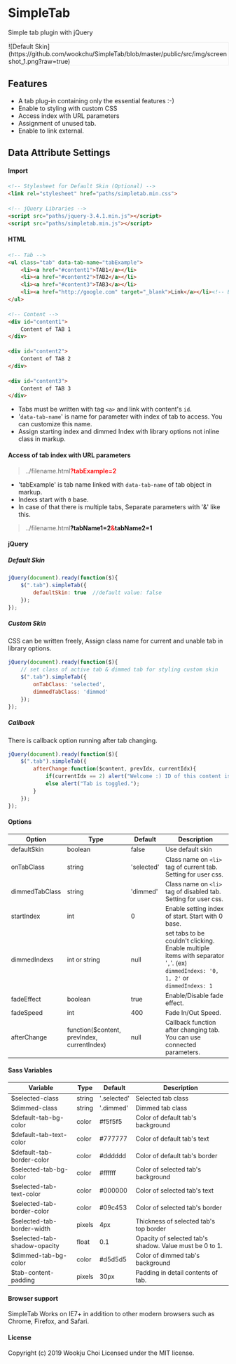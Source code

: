 # SimpleTab
Simple tab plugin with jQuery

<div style="border:1px solid #eee;">![Default Skin](https://github.com/wookchu/SimpleTab/blob/master/public/src/img/screenshot_1.png?raw=true)</div>

## Features
- A tab plug-in containing only the essential features :-)
- Enable to styling with custom CSS
- Access index with URL parameters
- Assignment of unused tab.
- Enable to link external.

## Data Attribute Settings
#### Import
```HTML
<!-- Stylesheet for Default Skin (Optional) -->
<link rel="stylesheet" href="paths/simpletab.min.css">

<!-- jQuery Libraries -->
<script src="paths/jquery-3.4.1.min.js"></script>
<script src="paths/simpletab.min.js"></script>
```
#### HTML
```HTML
<!-- Tab -->
<ul class="tab" data-tab-name="tabExample">
    <li><a href="#content1">TAB1</a></li>
    <li><a href="#content2">TAB2</a></li>
    <li><a href="#content3">TAB3</a></li>
    <li><a href="http://google.com" target="_blank">Link</a></li><!-- External link -->
</ul>

<!-- Content -->
<div id="content1">
    Content of TAB 1
</div>

<div id="content2">
    Content of TAB 2
</div>

<div id="content3">
    Content of TAB 3
</div>
```
- Tabs must be written with tag `<a>` and link with content's `id`.
- '`data-tab-name`' is name for parameter with index of tab to access. You can customize this name.
- Assign starting index and dimmed Index with library options not inline class in markup.

#### Access of tab index with URL parameters

> ../filename.html<span style="color:red;font-weight:600;">?tabExample=2</span>

- 'tabExample' is tab name linked with `data-tab-name` of tab object in markup.
- Indexs start with `0` base.
- In case of that there is multiple tabs, Separate parameters with '&' like this.

> ../filename.html<span style="color:#000;font-weight:600;">?tabName1=2<span style="color:red;">&</span>tabName2=1</span>

#### jQuery
##### Default Skin
```javascript
jQuery(document).ready(function($){
    $(".tab").simpleTab({
        defaultSkin: true  //default value: false
    });
});
```
##### Custom Skin
CSS can be written freely, Assign class name for current and unable tab in library options.
```javascript
jQuery(document).ready(function($){
    // set class of active tab & dimmed tab for styling custom skin
    $(".tab").simpleTab({
        onTabClass: 'selected',
        dimmedTabClass: 'dimmed'
    });
});
```

##### Callback
There is callback option running after tab changing.
```javascript
jQuery(document).ready(function($){
    $(".tab").simpleTab({
        afterChange:function($content, prevIdx, currentIdx){
            if(currentIdx == 2) alert("Welcome :) ID of this content is '" + $content.attr("id") + "'.");
            else alert("Tab is toggled.");
        }
    });
});
```

#### Options
|Option|Type|Default|Description|
|---|---|---|---|
|defaultSkin|boolean|false|Use default skin|
|onTabClass|string|'selected'|Class name on `<li>` tag of current tab. Setting for user css.|
|dimmedTabClass|string|'dimmed'|Class name on `<li>` tag of disabled tab. Setting for user css.|
|startIndex|int|0|Enable setting index of start. Start with 0 base.|
|dimmedIndexs|int or string|null|set tabs to be couldn't clicking. Enable multiple items with separator '`,`'. (ex) `dimmedIndexs: '0, 1, 2'` or `dimmedIndexs: 1`|
|fadeEffect|boolean|true|Enable/Disable fade effect.|
|fadeSpeed|int|400|Fade In/Out Speed.|
|afterChange|function($content, prevIndex, currentIndex)|null|Callback function after changing tab. You can use connected parameters.|

#### Sass Variables
|Variable|Type|Default|Description|
|---|---|---|---|
|$selected-class|string|'.selected'|Selected tab class|
|$dimmed-class|string|'.dimmed'|Dimmed tab class|
|$default-tab-bg-color|color|#f5f5f5|Color of default tab's background|
|$default-tab-text-color|color|#777777 |Color of default tab's text|
|$default-tab-border-color|color|#dddddd |Color of default tab's border|
|$selected-tab-bg-color|color|#ffffff |Color of selected tab's background|
|$selected-tab-text-color|color|#000000 |Color of selected tab's text|
|$selected-tab-border-color|color|#09c453 |Color of selected tab's border|
|$selected-tab-border-width|pixels|4px|Thickness of selected tab's top border|
|$selected-tab-shadow-opacity|float|0.1|Opacity of selected tab's shadow. Value must be 0 to 1.|
|$dimmed-tab-bg-color|color|#d5d5d5 |Color of dimmed tab's background|
|$tab-content-padding|pixels|30px|Padding in detail contents of tab.|

#### Browser support
SimpleTab Works on IE7+ in addition to other modern browsers such as Chrome, Firefox, and Safari.

#### License
Copyright (c) 2019 Wookju Choi
Licensed under the MIT license.
